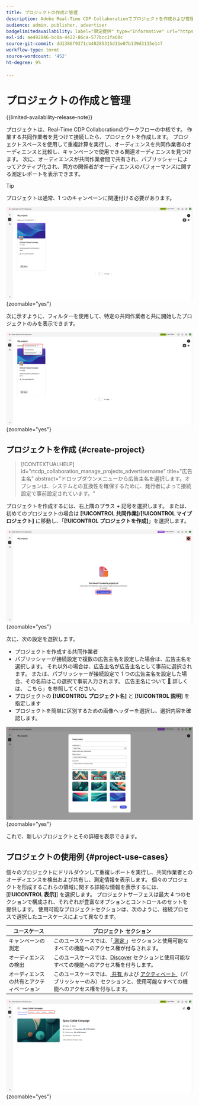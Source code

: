 ```yaml
---
title: プロジェクトの作成と管理
description: Adobe Real-Time CDP Collaborationでプロジェクトを作成および管理する方法について説明します
audience: admin, publisher, advertiser
badgelimitedavailability: label="限定提供" type="Informative" url="https://helpx.adobe.com/legal/product-descriptions/real-time-customer-data-platform-collaboration.html newtab=true"
exl-id: ae492846-bc0a-4422-86ca-577bcc1fa60c
source-git-commit: dd1386f9371cb40285315d11e07b139d3115e147
workflow-type: tm+mt
source-wordcount: '452'
ht-degree: 9%

---
```


# プロジェクトの作成と管理

{{limited-availability-release-note}}

プロジェクトは、Real-Time CDP Collaborationのワークフローの中核です。 作業する共同作業者を見つけて接続したら、プロジェクトを作成します。 プロジェクトスペースを使用して重複計算を実行し、オーディエンスを共同作業者のオーディエンスと比較し、キャンペーンで使用できる関連オーディエンスを見つけます。 次に、オーディエンスが共同作業者間で共有され、パブリッシャーによってアクティブ化され、両方の関係者がオーディエンスのパフォーマンスに関する測定レポートを表示できます。

>[!TIP]
>
>プロジェクトは通常、1 つのキャンペーンに関連付ける必要があります。

![ フィルタリングされていないすべてのプロジェクトの表示 ](/help/assets/collaborate/manage-view-projects/projects-overview-page.png){zoomable="yes"}

次に示すように、フィルターを使用して、特定の共同作業者と共に開始したプロジェクトのみを表示できます。

![1 人の共同作業者がいるプロジェクトのフィルター済みビュー ](/help/assets/collaborate/manage-view-projects/filtered-project-view.png){zoomable="yes"}

## プロジェクトを作成 {#create-project}

>[!CONTEXTUALHELP]
>id="rtcdp_collaboration_manage_projects_advertisername"
>title="広告主名"
>abstract="ドロップダウンメニューから広告主名を選択します。オプションは、システムとの互換性を確保するために、発行者によって接続設定で事前設定されています。"

プロジェクトを作成するには、右上隅のプラス **+** 記号を選択します。 または、初めてのプロジェクトの場合は **[!UICONTROL 共同作業]**/**[!UICONTROL マイプロジェクト]** に移動し、「**[!UICONTROL プロジェクトを作成]**」を選択します。

![ プラス記号を選択するか、プロジェクトを作成して新しいプロジェクトを設定します。](/help/assets/collaborate/manage-view-projects/create-project.png){zoomable="yes"}

次に、次の設定を選択します。

* プロジェクトを作成する共同作業者
* パブリッシャーが接続設定で複数の広告主名を設定した場合は、広告主名を選択します。 それ以外の場合は、広告主名が広告主名として事前に選択されます。 または、パブリッシャーが接続設定で 1 つの広告主名を設定した場合、その名前はこの選択で事前入力されます。 広告主名について [&#128279;](/help/guide/connect/establishing-connections.md#connection-settings) 詳しくは、 こちら」を参照してください。
* プロジェクトの **[!UICONTROL プロジェクト名]** と **[!UICONTROL 説明]** を指定します
* プロジェクトを簡単に区別するための画像ヘッダーを選択し、選択内容を確認します。

![ 新しいプロジェクトを設定するために必要なオプション ](/help/assets/collaborate/manage-view-projects/create-project-required-info.png){zoomable="yes"}

これで、新しいプロジェクトとその詳細を表示できます。

## プロジェクトの使用例 {#project-use-cases}

個々のプロジェクトにドリルダウンして重複レポートを実行し、共同作業者とのオーディエンスを検出および共有し、測定情報を表示します。 個々のプロジェクトを形成するこれらの領域に関する詳細な情報を表示するには、[**[!UICONTROL 表示]**] を選択します。 プロジェクトサーフェスは最大 4 つのセクションで構成され、それぞれが豊富なオプションとコントロールのセットを提供します。 使用可能なプロジェクトセクションは、次のように、接続プロセスで選択したユースケースによって異なります。

| ユースケース | プロジェクト セクション |
| --- | --- |
| キャンペーンの測定 | このユースケースでは、「[ 測定 ](/help/guide/collaborate/measure.md)」セクションと使用可能なすべての機能へのアクセス権が付与されます。 |
| オーディエンスの検出 | このユースケースでは、[Discover](/help/guide/collaborate/discover.md) セクションと使用可能なすべての機能へのアクセス権を付与します。 |
| オーディエンスの共有とアクティベーション | このユースケースでは、[ 共有 ](/help/guide/collaborate/share.md) および [ アクティベート ](/help/guide/collaborate/activate.md) （パブリッシャーのみ）セクションと、使用可能なすべての機能へのアクセス権を付与します。 |

![ 使用可能なセクションがハイライト表示されたプロジェクトビュー。](/help/assets/collaborate/manage-view-projects/project-sections.png){zoomable="yes"}
